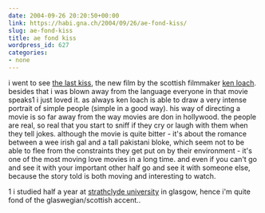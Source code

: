 ```yaml
---
date: 2004-09-26 20:20:50+00:00
link: https://habi.gna.ch/2004/09/26/ae-fond-kiss/
slug: ae-fond-kiss
title: ae fond kiss
wordpress_id: 627
categories:
- none
---
```


i went to see [the last kiss](https://imdb.com/title/tt0380366/), the new film by the scottish filmmaker [ken loach](http://imdb.com/name/nm0516360/). besides that i was blown away from the language everyone in that movie speaks1 i just loved it.
as always ken loach is able to draw a very intense portrait of simple people (simple in a good way). his way of directing a movie is so far away from the way movies are don in hollywood. the people are real, so real that you start to sniff if they cry or laugh with them when they tell jokes.
although the movie is quite bitter - it's about the romance between a wee irish gal and a tall pakistani bloke, which seem not to be able to flee from the constraints they get put on by their environment - it's one of the most moving love movies in a long time. and even if you can't go and see it with your important other half go and see it with someone else, because the story told is  both moving and interesting to watch.

1 i studied half a year at [strathclyde university](http://www.strath.ac.uk/) in glasgow, hence i'm quite fond of the glaswegian/scottish accent..
